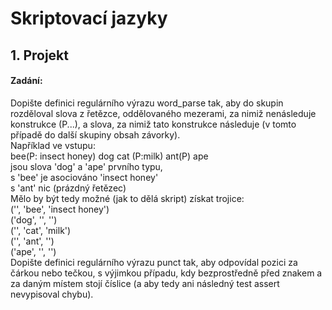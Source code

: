 # Skriptovací jazyky

## 1. Projekt
#### Zadání:
Dopište definici regulárního výrazu word_parse tak, aby do skupin rozděloval slova z řetězce, oddělovaného mezerami, za nimiž nenásleduje konstrukce (P...), a slova, za nimiž tato konstrukce následuje (v tomto případě do další skupiny obsah závorky).  
Například ve vstupu:  
bee(P: insect honey) dog  cat (P:milk) ant(P) ape  
jsou slova 'dog' a 'ape' prvního typu,  
s 'bee' je asociováno 'insect honey'  
s 'ant' nic (prázdný řetězec)  
Mělo by být tedy možné (jak to dělá skript) získat trojice:  
('', 'bee', 'insect honey')  
('dog', '', '')  
('', 'cat', 'milk')  
('', 'ant', '')  
('ape', '', '')  
Dopište definici regulárního výrazu punct tak, aby odpovídal pozici za čárkou nebo tečkou, s výjimkou případu, kdy bezprostředně před znakem a za daným místem stojí číslice (a aby tedy ani následný test assert nevypisoval chybu).  
